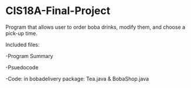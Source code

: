 # CIS18A-Final-Project

Program that allows user to order boba drinks, modify them, and choose a pick-up time.

Included files:

-Program Summary

-Psuedocode

-Code: in bobadelivery package: Tea.java & BobaShop.java
